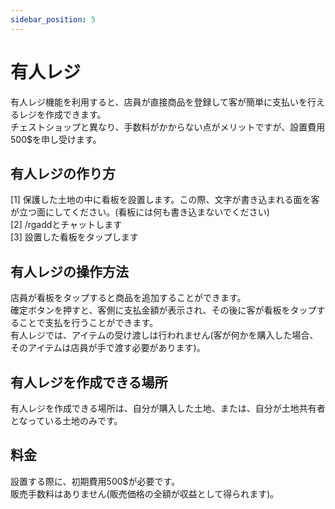 ```yaml
---
sidebar_position: 5
---
```


# 有人レジ

有人レジ機能を利用すると、店員が直接商品を登録して客が簡単に支払いを行えるレジを作成できます。  
チェストショップと異なり、手数料がかからない点がメリットですが、設置費用500\$を申し受けます。

## 有人レジの作り方

[1] 保護した土地の中に看板を設置します。この際、文字が書き込まれる面を客が立つ面にしてください。(看板には何も書き込まないでください)  
[2] /rgaddとチャットします  
[3] 設置した看板をタップします  

## 有人レジの操作方法

店員が看板をタップすると商品を追加することができます。  
確定ボタンを押すと、客側に支払金額が表示され、その後に客が看板をタップすることで支払を行うことができます。  
有人レジでは、アイテムの受け渡しは行われません(客が何かを購入した場合、そのアイテムは店員が手で渡す必要があります)。

## 有人レジを作成できる場所

有人レジを作成できる場所は、自分が購入した土地、または、自分が土地共有者となっている土地のみです。  

## 料金

設置する際に、初期費用500$が必要です。  
販売手数料はありません(販売価格の全額が収益として得られます)。  


